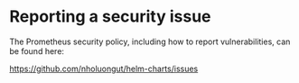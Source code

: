 # Reporting a security issue

The Prometheus security policy, including how to report vulnerabilities, can be
found here:

<https://github.com/nholuongut/helm-charts/issues>
